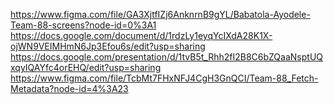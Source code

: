 https://www.figma.com/file/GA3XjtfIZj6AnknrnB9gYL/Babatola-Ayodele-Team-88-screens?node-id=0%3A1
https://docs.google.com/document/d/1rdzLy1eyqYcIXdA28K1X-ojWN9VEIMHmN6Jp3Efou6s/edit?usp=sharing
https://docs.google.com/presentation/d/1tvB5t_Rhh2fI2B8C6bZQaaNsptUQxqyIQAYfc4orEHQ/edit?usp=sharing
https://www.figma.com/file/TcbMt7FHxNFJ4CgH3GnQCI/Team-88_Fetch-Metadata?node-id=4%3A23
